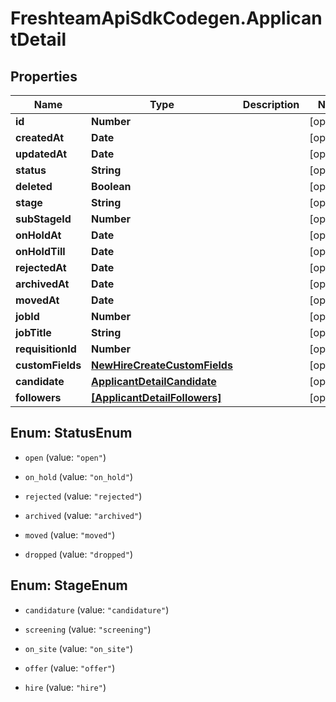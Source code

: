 # FreshteamApiSdkCodegen.ApplicantDetail

## Properties

Name | Type | Description | Notes
------------ | ------------- | ------------- | -------------
**id** | **Number** |  | [optional] 
**createdAt** | **Date** |  | [optional] 
**updatedAt** | **Date** |  | [optional] 
**status** | **String** |  | [optional] 
**deleted** | **Boolean** |  | [optional] 
**stage** | **String** |  | [optional] 
**subStageId** | **Number** |  | [optional] 
**onHoldAt** | **Date** |  | [optional] 
**onHoldTill** | **Date** |  | [optional] 
**rejectedAt** | **Date** |  | [optional] 
**archivedAt** | **Date** |  | [optional] 
**movedAt** | **Date** |  | [optional] 
**jobId** | **Number** |  | [optional] 
**jobTitle** | **String** |  | [optional] 
**requisitionId** | **Number** |  | [optional] 
**customFields** | [**NewHireCreateCustomFields**](NewHireCreateCustomFields.md) |  | [optional] 
**candidate** | [**ApplicantDetailCandidate**](ApplicantDetailCandidate.md) |  | [optional] 
**followers** | [**[ApplicantDetailFollowers]**](ApplicantDetailFollowers.md) |  | [optional] 



## Enum: StatusEnum


* `open` (value: `"open"`)

* `on_hold` (value: `"on_hold"`)

* `rejected` (value: `"rejected"`)

* `archived` (value: `"archived"`)

* `moved` (value: `"moved"`)

* `dropped` (value: `"dropped"`)





## Enum: StageEnum


* `candidature` (value: `"candidature"`)

* `screening` (value: `"screening"`)

* `on_site` (value: `"on_site"`)

* `offer` (value: `"offer"`)

* `hire` (value: `"hire"`)




